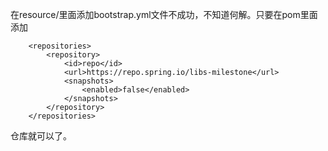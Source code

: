 在resource/里面添加bootstrap.yml文件不成功，不知道何解。只要在pom里面添加  
```
	<repositories>
		<repository>
			<id>repo</id>
			<url>https://repo.spring.io/libs-milestone</url>
			<snapshots>
				<enabled>false</enabled>
			</snapshots>
		</repository>
	</repositories>
  ```
  仓库就可以了。  
